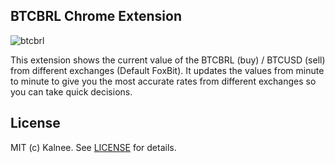 ## BTCBRL Chrome Extension

![btcbrl](http://i.imgur.com/jpcLzO8.png)

This extension shows the current value of the BTCBRL (buy) / BTCUSD (sell) from different exchanges (Default FoxBit). It updates the values from minute to minute to give you the most accurate rates from different exchanges so you can take quick decisions.


## License

MIT (c) Kalnee. See [LICENSE](https://github.com/kalnee/btcbrl/blob/master/LICENSE.md) for details.
